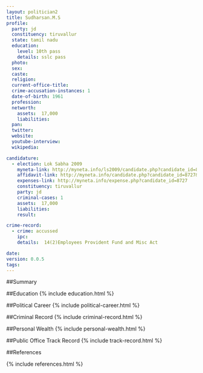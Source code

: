 ```yaml
---
layout: politician2
title: Sudharsan.M.S
profile: 
  party: jd
  constituency: tiruvallur
  state: tamil nadu
  education: 
    level: 10th pass
    details: sslc pass
  photo: 
  sex: 
  caste: 
  religion: 
  current-office-title: 
  crime-accusation-instances: 1
  date-of-birth: 1961
  profession: 
  networth: 
    assets:  17,000
    liabilities: 
  pan: 
  twitter: 
  website: 
  youtube-interview: 
  wikipedia: 

candidature: 
  - election: Lok Sabha 2009
    myneta-link: http://myneta.info/ls2009/candidate.php?candidate_id=8727
    affidavit-link: http://myneta.info/candidate.php?candidate_id=8727&scan=original
    expenses-link: http://myneta.info/expense.php?candidate_id=8727
    constituency: tiruvallur 
    party: jd
    criminal-cases: 1
    assets:  17,000
    liabilities: 
    result:  

crime-record: 
  - crime: accussed
    ipc: 
    details:  14(2)Employees Provident Fund and Misc Act  

date: 
version: 0.0.5
tags: 
---
```

##Summary


##Education
{% include education.html %}


##Political Career
{% include political-career.html %}


##Criminal Record
{% include criminal-record.html %}


##Personal Wealth
{% include personal-wealth.html %}


##Public Office Track Record
{% include track-record.html %}


##References


{% include references.html %}